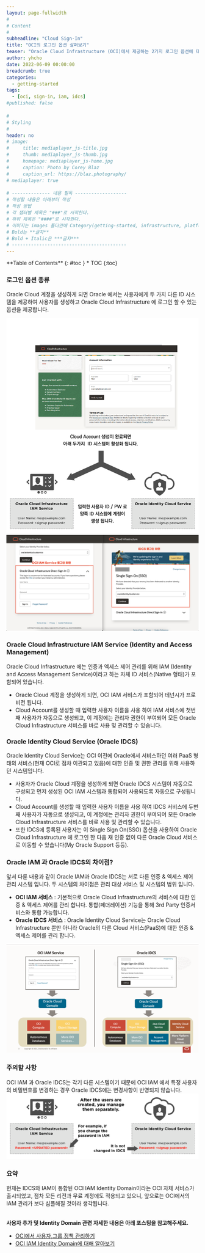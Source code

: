 ```yaml
---
layout: page-fullwidth
#
# Content
#
subheadline: "Cloud Sign-In"
title: "OCI의 로그인 옵션 살펴보기"
teaser: "Oracle Cloud Infrastructure (OCI)에서 제공하는 2가지 로그인 옵션에 대해 알아봅니다."
author: yhcho
date: 2022-06-09 00:00:00
breadcrumb: true
categories:
  - getting-started
tags:
  - [oci, sign-in, iam, idcs]
#published: false

#
# Styling
#
header: no
# image:
#     title: mediaplayer_js-title.jpg
#     thumb: mediaplayer_js-thumb.jpg
#     homepage: mediaplayer_js-home.jpg
#     caption: Photo by Corey Blaz
#     caption_url: https://blaz.photography/
# mediaplayer: true

# -------------- 내용 필독 -------------------
# 작성할 내용은 아래부터 작성
# 작성 방법
# 각 챕터별 제목은 "###"로 시작한다.
# 하위 제목은 "####"로 시작한다.
# 이미지는 images 폴더안에 Category(getting-started, infrastructure, platform, database, aiml)에 넣고 사용 시 "../../images/카테고리명/이미지" 형태로 참조한다.
# Bold는 **글자**
# Bold + Italic은 ***글자***
# ------------------------------------------
---
```


<div class="panel radius" markdown="1">
**Table of Contents**
{: #toc }
*  TOC
{:toc}
</div>

### 로그인 옵션 종류
Oracle Cloud 계정을 생성하게 되면 Oracle 에서는 사용자에게 두 가지 다른 ID 시스템을 제공하여 사용자를 생성하고 Oracle Cloud Infrastructure 에 로그인 할 수 있는 옵션을 제공합니다. 

![](/assets/img/getting-started/2022/oci-identity-systems.png " ")
<br>
![](/assets/img/getting-started/2022/oci-signin-options.png " ")


### Oracle Cloud Infrastructure IAM Service (Identity and Access Management)
Oracle Cloud Infrastructure 에는 인증과 엑세스 제어 관리를 위해 IAM (Identity and Access Management Service)이라고 하는 자체 ID 서비스(Native 형태)가 포함되어 있습니다.
 - Oracle Cloud 계정을 생성하게 되면, OCI IAM 서비스가 포함되어 테넌시가 프로비전 됩니다.
 - Cloud Account를 생성할 때 입력한 사용자 이름을 사용 하여 IAM 서비스에 첫번째 사용자가 자동으로 생성되고, 이 계정에는 관리자 권한이 부여되어 모든 Oracle Cloud Infrastructure 서비스를 바로 사용 및 관리할 수 있습니다.


### Oracle Identity Cloud Service (Oracle IDCS)
Oracle Identity Cloud Service는 OCI 이전에 Oracle에서 서비스하던 여러 PaaS 형태의 서비스(현재 OCI로 점차 이관되고 있음)에 대한 인증 및 권한 관리를 위해 사용하던 시스템입니다.
 - 사용자가 Oracle Cloud 계정을 생성하게 되면 Oracle IDCS 시스템이 자동으로 구성되고 먼저 생성된 OCI IAM 시스템과 통합되어 사용되도록 자동으로 구성됩니다.
 - Cloud Account를 생성할 때 입력한 사용자 이름을 사용 하여 IDCS 서비스에 두번째 사용자가 자동으로 생성되고, 이 계정에는 관리자 권한이 부여되어 모든 Oracle Cloud Infrastructure 서비스를 바로 사용 및 관리할 수 있습니다.
 - 또한 IDCS에 등록된 사용자는 이 Single Sign On(SSO) 옵션을 사용하여 Oracle Cloud Infrastructure 에 로그인 한 다음 재 인증 없이 다른 Oracle Cloud 서비스로 이동할 수 있습니다(My Oracle Support 등등).

### Oracle IAM 과 Oracle IDCS의 차이점?
앞서 다룬 내용과 같이 Oracle IAM과 Oracle IDCS는 서로 다른 인증 & 엑세스 제어 관리 시스템 입니다.
두 시스템의 차이점은 관리 대상 서비스 및 시스템의 범위 입니다.
 - **OCI IAM 서비스** : 기본적으로 Oracle Cloud Infrastructure의 서비스에 대한 인증 & 엑세스 제어를 관리 합니다. 통합(페더레이션) 기능을 통해 3rd Party 인증서비스와 통합 가능합니다.
 - **Oracle IDCS 서비스** : Oracle Identity Cloud Service는 Oracle Cloud Infrastructure 뿐만 아니라 Oracle의 다른 Cloud 서비스(PaaS)에 대한 인증 & 엑세스 제어를 관리 합니다.

![](/assets/img/getting-started/2022/oci-iam-idcs-comparison.png " ")


### 주의할 사항
OCI IAM 과 Oracle IDCS는 각기 다른 시스템이기 때문에 OCI IAM 에서 특정 사용자의 비밀번호를 변경하는 경우 Oracle IDCS에는 변경사항이 반영되지 않습니다.
![](/assets/img/getting-started/2022/oci-iam-idcs-change-pw.png " ")

### 요약
현재는 IDCS와 IAM이 통합된 OCI IAM Identity Domain이라는 OCI 자체 서비스가 출시되었고, 점차 모든 리전과 무료 계정에도 적용되고 있으니, 앞으로는 OCI에서의 IAM 관리가 보다 심플해질 것이라 생각됩니다.

<br>**사용자 추가 및 Identity Domain 관련 자세한 내용은 아래 포스팅을 참고해주세요.**

  - [OCI에서 사용자,그룹,정책 관리하기](/getting-started/adding-users/)
  - [OCI IAM Identity Domain에 대해 알아보기](/getting-started/oci-iam-identity-domain/)
